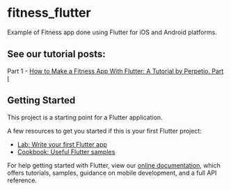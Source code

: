 # fitness_flutter

Example of Fitness app done using Flutter for iOS and Android platforms.

## See our tutorial posts:

Part 1 - [How to Make a Fitness App With Flutter: A Tutorial by Perpetio. Part I](https://perpet.io/blog/how-to-build-a-clubhouse-clone-app-with-flutter-a-tutorial-by-perpetio-part-1/)


## Getting Started

This project is a starting point for a Flutter application.

A few resources to get you started if this is your first Flutter project:

- [Lab: Write your first Flutter app](https://flutter.dev/docs/get-started/codelab)
- [Cookbook: Useful Flutter samples](https://flutter.dev/docs/cookbook)

For help getting started with Flutter, view our
[online documentation](https://flutter.dev/docs), which offers tutorials,
samples, guidance on mobile development, and a full API reference.
